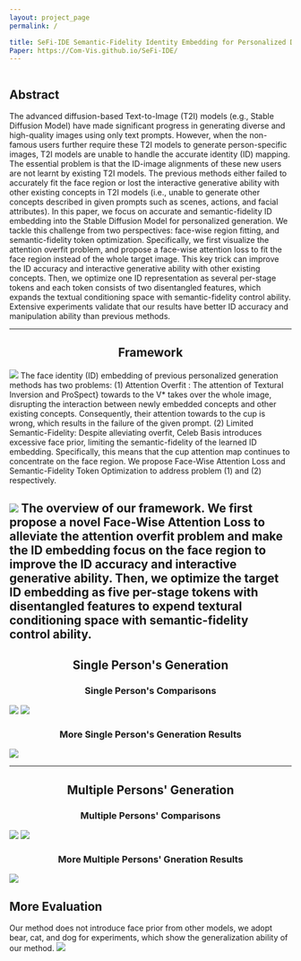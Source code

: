```yaml
---
layout: project_page
permalink: /

title: SeFi-IDE Semantic-Fidelity Identity Embedding for Personalized Diffusion-Based Generation
Paper: https://Com-Vis.github.io/SeFi-IDE/
---
```


<div class="columns is-centered has-text-centered">
    <div class="column is-four-fifths">
        <h2>Abstract</h2>
        <div class="content has-text-justified">
The advanced diffusion-based Text-to-Image (T2I) models (e.g., Stable Diffusion Model) have made significant progress in generating diverse and high-quality images using only text prompts. However, when the non-famous users further require these T2I models to generate person-specific images, T2I models are unable to handle the accurate identity (ID) mapping. The essential problem is that the ID-image alignments of these new users are not learnt by existing T2I models. The previous methods either failed to accurately fit the face region or lost the interactive generative ability with other existing concepts in T2I models (i.e., unable to generate other concepts described in given prompts such as scenes, actions, and facial attributes). In this paper, we focus on accurate and semantic-fidelity ID embedding into the Stable Diffusion Model for personalized generation. We tackle this challenge from two perspectives: face-wise region fitting, and semantic-fidelity token optimization. Specifically, we first visualize the attention overfit problem, and propose a face-wise attention loss to fit the face region instead of the whole target image. This key trick can improve the ID accuracy and interactive generative ability with other existing concepts. Then, we optimize one ID representation as several per-stage tokens and each token consists of two disentangled features, which expands the textual conditioning space with semantic-fidelity control ability. Extensive experiments validate that our results have better ID accuracy and manipulation ability than previous methods.
        </div>
    </div>
</div>

---

## <center> Framework
![](/static/image/teaser.png)
The face identity (ID) embedding of previous personalized generation methods has two problems: (1) Attention Overfit : The attention of Textural Inversion and ProSpect} towards to the V* takes over the whole image, disrupting the interaction between newly embedded concepts and other existing concepts. Consequently, their attention towards to the cup is wrong, which results in the failure of the given prompt. (2) Limited Semantic-Fidelity: Despite alleviating overfit, Celeb Basis introduces excessive face prior, limiting the semantic-fidelity of the learned ID embedding. Specifically, this means that the cup attention map continues to concentrate on the face region. We propose Face-Wise Attention Loss and Semantic-Fidelity Token Optimization to address problem (1) and (2) respectively.

![](/static/image/pipeline.png)
The overview of our framework. We first propose a novel Face-Wise Attention Loss to alleviate the attention overfit problem and make the ID embedding focus on the face region to improve the ID accuracy and interactive generative ability. Then, we optimize the target ID embedding as five per-stage tokens with disentangled features to expend textural conditioning space with semantic-fidelity control ability.
---

## <center> Single Person's Generation

### <center> Single Person's Comparisons
![](/static/image/figure3.png)
![](/static/image/com_single_person.png)

### <center> More Single Person's Generation Results
![](/static/image/figure4.png)

---
## <center> Multiple Persons' Generation
### <center> Multiple Persons' Comparisons
![](/static/image/multi_scen.png)
![](/static/image/action.png)

### <center> More Multiple Persons' Gneration Results
![](/static/image/multi_person.png)

## More Evaluation
Our method does not introduce face prior from other models, we adopt bear, cat, and dog for experiments, which show the generalization ability of our method.
![](/static/image/more_objects.png)



